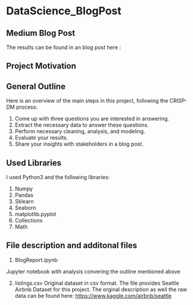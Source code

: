 # DataScience_BlogPost

## Medium Blog Post
The results can be found in an blog post here :

## Project Motivation

## General Outline
Here is an overview of the main steps in this project, following the CRISP-DM process:  
  1. Come up with three questions you are interested in answering. 
  2. Extract the necessary data to answer these questions. 
  3. Perform necessary cleaning, analysis, and modeling. 
  4. Evaluate your results. 
  5. Share your insights with stakeholders in a blog post.

## Used Libraries

I used Python3 and the following libraries:
1. Numpy
2. Pandas
3. Sklearn
4. Seaborn
5. matplotlib.pyplot
6. Collections
7. Math


## File description and additonal files
1. BlogReport.ipynb

Jupyter notebook with analysis convering the outline mentioned above

2. listings.csv
Original dataset in csv format. 
The file provides Seattle Airbnb Dataset for this project. The orginal description as well the raw data can be found here: https://www.kaggle.com/airbnb/seattle
